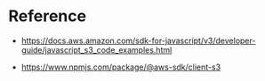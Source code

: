 # Reference
- https://docs.aws.amazon.com/sdk-for-javascript/v3/developer-guide/javascript_s3_code_examples.html

- https://www.npmjs.com/package/@aws-sdk/client-s3
